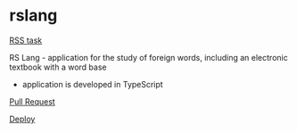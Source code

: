 # rslang

[RSS task](https://github.com/rolling-scopes-school/tasks/blob/master/tasks/stage-2/rs-lang/rslang.md)

RS Lang - application for the study of foreign words, including an electronic textbook with a word base

- application is developed in TypeScript

[Pull Request](https://github.com/nikimix/rslang/pull/1)

[Deploy](https://nikimix.github.io/rslang)
